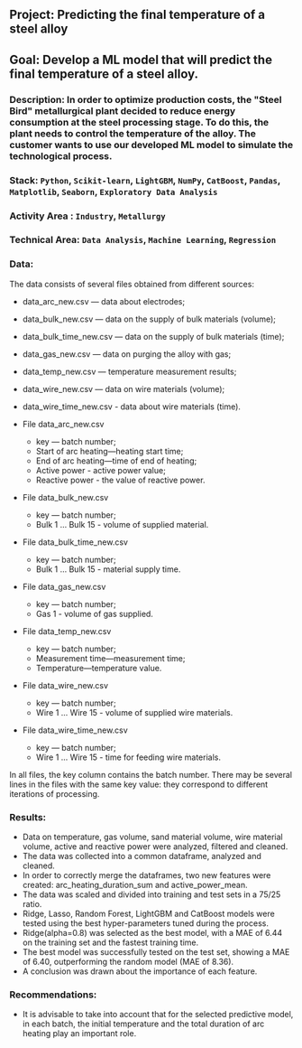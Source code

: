 ## Project: Predicting the final temperature of a steel alloy
## Goal: Develop a ML model that will predict the final temperature of a steel alloy.
### Description: In order to optimize production costs, the "Steel Bird" metallurgical plant decided to reduce energy consumption at the steel processing stage. To do this, the plant needs to control the temperature of the alloy. The customer wants to use our developed ML model to simulate the technological process.
### Stack: `Python`, `Scikit-learn`, `LightGBM`, `NumPy`, `CatBoost`, `Pandas`, `Matplotlib`, `Seaborn`, `Exploratory Data Analysis`
### Activity Area : `Industry`, `Metallurgy`
### Technical Area: `Data Analysis`, `Machine Learning`, `Regression`
### Data:
The data consists of several files obtained from different sources:
- data_arc_new.csv — data about electrodes;
- data_bulk_new.csv — data on the supply of bulk materials (volume);
- data_bulk_time_new.csv — data on the supply of bulk materials (time);
- data_gas_new.csv — data on purging the alloy with gas;
- data_temp_new.csv — temperature measurement results;
- data_wire_new.csv — data on wire materials (volume);
- data_wire_time_new.csv - data about wire materials (time).
  
- File data_arc_new.csv
  - key — batch number;
  - Start of arc heating—heating start time;
  - End of arc heating—time of end of heating;
  - Active power - active power value;
  - Reactive power - the value of reactive power.
- File data_bulk_new.csv
  - key — batch number;
  - Bulk 1 ... Bulk 15 - volume of supplied material.
- File data_bulk_time_new.csv
    
  - key — batch number;
  - Bulk 1 ... Bulk 15 - material supply time.
- File data_gas_new.csv
  - key — batch number;
  - Gas 1 - volume of gas supplied.
- File data_temp_new.csv
  - key — batch number;
  - Measurement time—measurement time;
  - Temperature—temperature value.
- File data_wire_new.csv
  - key — batch number;
  - Wire 1 ... Wire 15 - volume of supplied wire materials.
- File data_wire_time_new.csv
  - key — batch number;
  - Wire 1 ... Wire 15 - time for feeding wire materials.
  
In all files, the key column contains the batch number. There may be several lines in the files with the same key value: they correspond to different iterations of processing.
### Results:
- Data on temperature, gas volume, sand material volume, wire material volume, active and reactive power were analyzed, filtered and cleaned.
- The data was collected into a common dataframe, analyzed and cleaned.
- In order to correctly merge the dataframes, two new features were created: arc_heating_duration_sum and active_power_mean.
- The data was scaled and divided into training and test sets in a 75/25 ratio.
- Ridge, Lasso, Random Forest, LightGBM and CatBoost models were tested using the best hyper-parameters tuned during the process.
- Ridge(alpha=0.8) was selected as the best model, with a MAE of 6.44 on the training set and the fastest training time.
- The best model was successfully tested on the test set, showing a MAE of 6.40, outperforming the random model (MAE of 8.36).
- A conclusion was drawn about the importance of each feature.
### Recommendations:
- It is advisable to take into account that for the selected predictive model, in each batch, the initial temperature and the total duration of arc heating play an important role.
